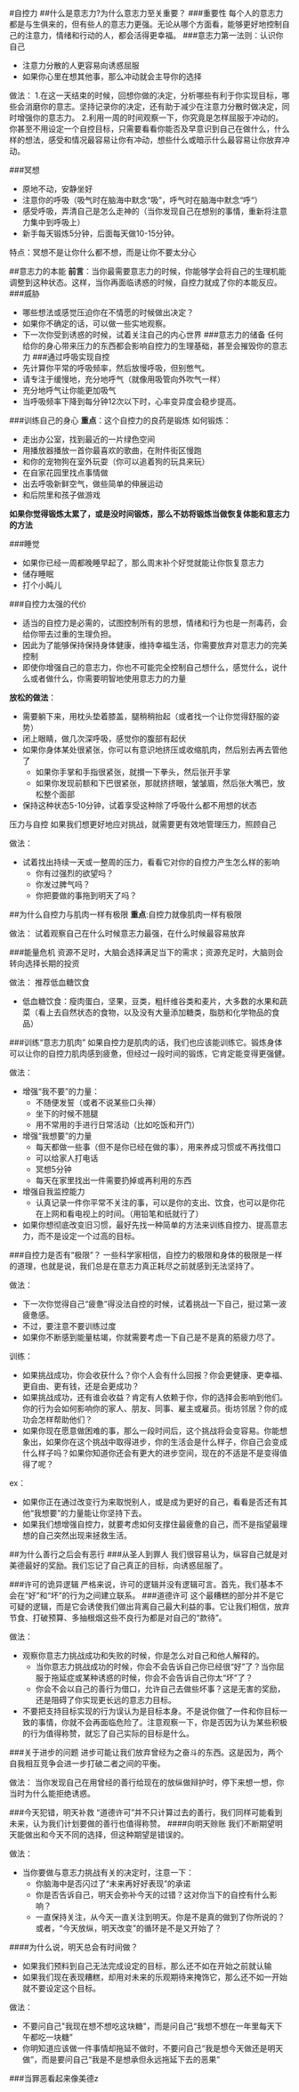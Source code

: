 #自控力
##什么是意志力?为什么意志力至关重要？
###重要性
每个人的意志力都是与生俱来的，但有些人的意志力更强。无论从哪个方面看，能够更好地控制自己的注意力，情绪和行动的人，都会活得更幸福。
###意志力第一法则：认识你自己
- 注意力分散的人更容易向诱惑屈服
- 如果你心里在想其他事，那么冲动就会主导你的选择

做法：
1.在这一天结束的时候，回想你做的决定，分析哪些有利于你实现目标，哪些会消磨你的意志。坚持记录你的决定，还有助于减少在注意力分散时做决定，同时增强你的意志力。
2.利用一周的时间观察一下，你究竟是怎样屈服于冲动的。你甚至不用设定一个自控目标，只需要看看你能否及早意识到自己在做什么，什么样的想法，感受和情况最容易让你有冲动，想些什么或暗示什么最容易让你放弃冲动。

###冥想
- 原地不动，安静坐好
- 注意你的呼吸（吸气时在脑海中默念“吸”，呼气时在脑海中默念“呼“）
- 感受呼吸，弄清自己是怎么走神的（当你发现自己在想别的事情，重新将注意力集中到呼吸上）
- 新手每天锻炼5分钟，后面每天做10-15分钟。

特点：冥想不是让你什么都不想，而是让你不要太分心

##意志力的本能
**前言**：当你最需要意志力的时候，你能够学会将自己的生理机能调整到这种状态。这样，当你再面临诱惑的时候，自控力就成了你的本能反应。
###威胁
- 哪些想法或感觉压迫你在不情愿的时候做出决定？
- 如果你不确定的话，可以做一些实地观察。
- 下一次你受到诱惑的时候，试着关注自己的内心世界
###意志力的储备
任何给你的身心带来压力的东西都会影响自控力的生理基础，甚至会摧毁你的意志力
###通过呼吸实现自控
- 先计算你平常的呼吸频率，然后放慢呼吸，但别憋气。
- 请专注于缓慢地，充分地呼气（就像用吸管向外吹气一样）
- 充分地呼气让你能更加吸气
- 当呼吸频率下降到每分钟12次以下时，心率变异度会稳步提高。

###训练自己的身心
**重点**：这个自控力的良药是锻炼
如何锻炼：
- 走出办公室，找到最近的一片绿色空间
- 用播放器播放一首你最喜欢的歌曲，在附件街区慢跑
- 和你的宠物狗在室外玩耍（你可以追着狗的玩具来玩）
- 在自家花园里找点事情做
- 出去呼吸新鲜空气，做些简单的伸展运动
- 和后院里和孩子做游戏

**如果你觉得锻炼太累了，或是没时间锻炼，那么不妨将锻炼当做恢复体能和意志力的方法**

###睡觉
- 如果你已经一周都晚睡早起了，那么周末补个好觉就能让你恢复意志力
- 储存睡眠
- 打个小盹儿

###自控力太强的代价
- 适当的自控力是必需的，试图控制所有的思想，情绪和行为也是一剂毒药，会给你带去过重的生理负担。
- 因此为了能够保持保持身体健康，维持幸福生活，你需要放弃对意志力的完美控制
- 即使你增强自己的意志力，你也不可能完全控制自己想什么，感觉什么，说什么或者做什么，你需要明智地使用意志力的力量

**放松的做法**：
- 需要躺下来，用枕头垫着膝盖，腿稍稍抬起（或者找一个让你觉得舒服的姿势）
- 闭上眼睛，做几次深呼吸，感觉你的腹部有起伏
- 如果你身体某处很紧张，你可以有意识地挤压或收缩肌肉，然后别去再去管他了
  - 如果你手掌和手指很紧张，就攅一下拳头，然后张开手掌
  - 如果你发现前额和下巴很紧张，那就挤挤眼，皱皱眉，然后张大嘴巴，放松整个面部
- 保持这种状态5-10分钟，试着享受这种除了呼吸什么都不用想的状态

压力与自控
如果我们想更好地应对挑战，就需要更有效地管理压力，照顾自己

做法：
- 试着找出持续一天或一整周的压力，看看它对你的自控力产生怎么样的影响
  - 你有过强烈的欲望吗？
  - 你发过脾气吗？
  - 你把要做的事拖到明天了吗？

##为什么自控力与肌肉一样有极限
**重点**:自控力就像肌肉一样有极限

做法：
试着观察自己在什么时候意志力最强，在什么时候最容易放弃

###能量危机
资源不足时，大脑会选择满足当下的需求；资源充足时，大脑则会转向选择长期的投资

做法：
推荐低血糖饮食
- 低血糖饮食：瘦肉蛋白，坚果，豆类，粗纤维谷类和麦片，大多数的水果和蔬菜（看上去自然状态的食物，以及没有大量添加糖类，脂肪和化学物品的食品）

###训练“意志力肌肉”
如果自控力是肌肉的话，我们也应该能训练它。锻炼身体可以让你的自控力肌肉感到疲惫，但经过一段时间的锻炼，它肯定能变得更强健。

做法：
- 增强“我不要”的力量：
  - 不随便发誓（或者不说某些口头禅）
  - 坐下的时候不翘腿
  - 用不常用的手进行日常活动（比如吃饭和开门）
- 增强“我想要”的力量
  - 每天都做一些事（但不是你已经在做的事），用来养成习惯或不再找借口
  - 可以给家人打电话
  - 冥想5分钟
  - 每天在家里找出一件需要扔掉或再利用的东西
- 增强自我监控能力
  - 认真记录一件你平常不关注的事，可以是你的支出、饮食，也可以是你花在上网和看电视上的时间。（用铅笔和纸就行了）
- 如果你想彻底改变旧习惯，最好先找一种简单的方法来训练自控力、提高意志力，而不是设定一个过高的目标。

###自控力是否有“极限”？
一些科学家相信，自控力的极限和身体的极限是一样的道理，也就是说，我们总是在意志力真正耗尽之前就感到无法坚持了。

做法：
- 下一次你觉得自己“疲惫”得没法自控的时候，试着挑战一下自己，挺过第一波疲惫感。
- 不过，要注意不要训练过度
- 如果你不断感到能量枯竭，你就需要考虑一下自己是不是真的筋疲力尽了。

训练：
- 如果挑战成功，你会收获什么？你个人会有什么回报？你会更健康、更幸福、更自由、更有钱，还是会更成功？
- 如果挑战成功，还有谁会收益？肯定有人依赖于你，你的选择会影响到他们。你的行为会如何影响你的家人、朋友、同事、雇主或雇员。街坊邻居？你的成功会怎样帮助他们？
- 如果你现在愿意做困难的事，那么一段时间后，这个挑战将会变容易。你能想象出，如果你在这个挑战中取得进步，你的生活会是什么样子，你自己会变成什么样子吗？如果你知道你还会有更大的进步空间，现在的不适是不是变得值得了呢？

ex：
- 如果你正在通过改变行为来取悦别人，或是成为更好的自己，看看是否还有其他“我想要”的力量能让你坚持下去。
- 如果我们想增强自控力，就要考虑如何支撑住最疲惫的自己，而不是指望最理想的自己突然出现来拯救生活。

##为什么善行之后会有恶行
###从圣人到罪人
我们很容易认为，纵容自己就是对美德最好的奖励。我们忘记了自己真正的目标，向诱惑屈服了。

###许可的诡异逻辑
严格来说，许可的逻辑并没有逻辑可言。首先，我们基本不会在“好”和“坏”的行为之间建立联系。
###道德许可
这个最糟糕的部分并不是它可疑的逻辑，而是它会诱使我们做出背离自己最大利益的事。它让我们相信，放弃节食、打破预算、多抽根烟这些不良行为都是对自己的“款待”。

做法：
- 观察你意志力挑战成功和失败的时候，你是怎么对自己和他人解释的。
  - 当你意志力挑战成功的时候，你会不会告诉自己你已经很“好”了？当你屈服于拖延症或某种诱惑的时候，你会不会告诉自己你太“坏”了？
  - 你会不会以自己的善行为借口，允许自己去做些坏事？这是无害的奖励，还是阻碍了你实现更长远的意志力目标。
- 不要把支持目标实现的行为误认为是目标本身。不是说你做了一件和你目标一致的事情，你就不会再面临危险了。注意观察一下，你是否因为认为某些积极的行为值得称赞，就忘了自己实际的目标是什么。

###关于进步的问题
进步可能让我们放弃曾经为之奋斗的东西。这是因为，两个自我相互竞争会进一步打破二者之间的平衡。

做法：
当你发现自己在用曾经的善行给现在的放纵做辩护时，停下来想一想，你当时为什么能拒绝诱惑。

###今天犯错，明天补救
“道德许可”并不只计算过去的善行，我们同样可能看到未来，认为我们计划要做的善行也值得称赞。
####向明天赊账
我们不断期望明天能做出和今天不同的选择，但这种期望是错误的。

做法：
- 当你要做与意志力挑战有关的决定时，注意一下：
  - 你脑海中是否闪过了“未来再好好表现”的承诺
  - 你是否告诉自己，明天会弥补今天的过错？这对你当下的自控有什么影响？
  - 一直保持关注，从今天一直关注到明天。你是不是真的做到了你所说的？或者，“今天放纵，明天改变”的循环是不是又开始了？

####为什么说，明天总会有时间做？
- 如果我们预料到自己无法完成设定的目标，那么还不如在开始之前就认输
- 如果我们现在表现糟糕，却用对未来的乐观期待来掩饰它，那么还不如一开始就不要设定这个目标。

做法：
- 不要问自己"我现在想不想吃这块糖"，而是问自己“我想不想在一年里每天下午都吃一块糖”
- 你明知道应该做一件事情却拖延不做时，不要问自己“我是想今天做还是明天做”，而是要问自己“我是不是想承但永远拖延下去的恶果”

###当罪恶看起来像美德z

